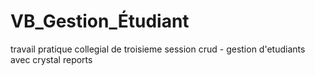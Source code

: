 # VB_Gestion_Étudiant
travail pratique collegial de troisieme session
crud - gestion d'etudiants avec crystal reports
